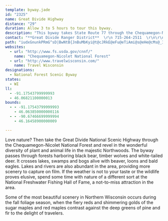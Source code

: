 ```yaml
---
template: byway.jade
id: "2325"
name: Great Divide Highway
distance: "29"
duration: Allow 3 to 5 hours to tour this byway.
description: "This byway takes State Route 77 through the Chequamegon-Nicolet National Forest."
contact: "**Great Divide Ranger District**  \r\n 715-264-2511  \r\n\r\n"
path: "iudxGnunkPRmG^sD|BwNtB{JnBuMbKyi@t@cJRkE@eFu@eTiAmi@s@eHe@cMs@_IYiFOyD?aDi@{Po@gKi@oEiAyH}J_d@aA{EQmCkDox@eCc_@mE{jAIaDk@iLw@yJ{Egc@]aH{BkrBQwWDkW|@yoA^g}@IsCu@aK}@}Go@sDcAaEyAoE_CgGyD{Gws@kiAoAaBcDyCq~@{i@}CwC}AaCcAsBsEmL{_AecCqNw_@_R_i@}f@_eA_BuC{OuQeIuIoLyM_DuDmE{FySw\\oOcW{OqUaFmGgk@qx@yR{WoEiHaFgGwA}AeBgAgGyCsQeHqYoKyCaBo@e@yB{CiAkCmBgI_@gG?mDh@oGrBmHdMk_@dCgI|B{HnAmGx@oIRyD?uH_@gON_FZuCf@eCze@q|An@wCl@uDXyCZsENaIAkCSuGe@aEoJis@a@mHGaF_A}cMc@urAEqaBe@gwBb@c`DE}`Ag@glB"
websites: 
  - url: "http://www.fs.usda.gov/cnnf/"
    name: "Chequamegon-Nicolet National Forest"
  - url: "http://www.travelwisconsin.com/"
    name: Travel Wisconsin
designations: 
  - National Forest Scenic Byway
states: 
  - WI
ll: 
  - -91.17543799999993
  - 46.06821100000013
bounds: 
  - - -91.17543799999993
    - 46.063850000000116
  - - -90.67466699999994
    - 46.16458900000009

---
```


Love nature? Then take the Great Divide National Scenic Highway
through the Chequamegon-Nicolet National Forest and revel in the
wonderful diversity of plant and animal life in the majestic
Northwoods. The byway passes through forests harboring black bear,
timber wolves and white-tailed deer. It crosses lakes, swamps and
bogs alive with beaver, loons and bald eagles. Lakes and rivers are
also abundant in the area, providing more scenery to capture on
film. If the weather is not to your taste or the wildlife proves
elusive, spend some time with nature of a different sort at the
National Freshwater Fishing Hall of Fame, a not-to-miss attraction
in the area.

Some of the most beautiful scenery in Northern Wisconsin occurs
during the fall foliage season, when the fiery reds and shimmering
golds of the sugar maples and red maples contrast against the deep
greens of pine and fir to the delight of travelers.